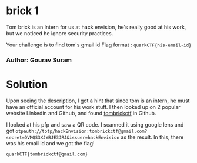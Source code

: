 brick 1
=

Tom brick is an Intern for us at hack envision, he's really good at his work, but we noticed he ignore security practices.

Your challenge is to find tom's gmail id
Flag format : `quarkCTF{his-email-id}`

### Author: Gourav Suram

Solution
=

Upon seeing the description, I got a hint that since tom is an intern, he must have an official account for his work stuff. I then looked up on 2 popular website Linkedin and Github, and found [tombrickctf](https://github.com/tombrickctf) in Github.

I looked at his pfp and saw a QR code. I scanned it using google lens and got `otpauth://totp/hackEnvision:tombrickctf@gmail.com?secret=DVMQS3XJYBJE3JRJ&issuer=hackEnvision` as the result. In this, there was his email id and we got the flag!

`quarkCTF{tombrickctf@gmail.com}`
